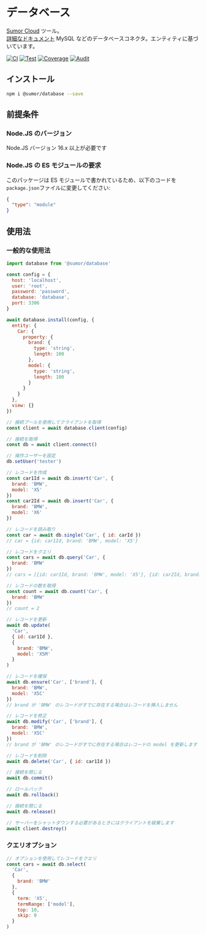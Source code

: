# データベース

[Sumor Cloud](https://sumor.cloud) ツール。  
[詳細なドキュメント](https://sumor.cloud/database) MySQL などのデータベースコネクタ。エンティティに基づいています。

[![CI](https://github.com/sumor-cloud/database/actions/workflows/ci.yml/badge.svg)](https://github.com/sumor-cloud/database/actions/workflows/ci.yml)
[![Test](https://github.com/sumor-cloud/database/actions/workflows/ut.yml/badge.svg)](https://github.com/sumor-cloud/database/actions/workflows/ut.yml)
[![Coverage](https://github.com/sumor-cloud/database/actions/workflows/coverage.yml/badge.svg)](https://github.com/sumor-cloud/database/actions/workflows/coverage.yml)
[![Audit](https://github.com/sumor-cloud/database/actions/workflows/audit.yml/badge.svg)](https://github.com/sumor-cloud/database/actions/workflows/audit.yml)

## インストール

```bash
npm i @sumor/database --save
```

## 前提条件

### Node.JS のバージョン

Node.JS バージョン 16.x 以上が必要です

### Node.JS の ES モジュールの要求

このパッケージは ES モジュールで書かれているため、以下のコードを`package.json`ファイルに変更してください:

```json
{
  "type": "module"
}
```

## 使用法

### 一般的な使用法

```js
import database from '@sumor/database'

const config = {
  host: 'localhost',
  user: 'root',
  password: 'password',
  database: 'database',
  port: 3306
}

await database.install(config, {
  entity: {
    Car: {
      property: {
        brand: {
          type: 'string',
          length: 100
        },
        model: {
          type: 'string',
          length: 100
        }
      }
    }
  },
  view: {}
})

// 接続プールを使用してクライアントを取得
const client = await database.client(config)

// 接続を取得
const db = await client.connect()

// 操作ユーザーを設定
db.setUser('tester')

// レコードを作成
const car1Id = await db.insert('Car', {
  brand: 'BMW',
  model: 'X5'
})
const car2Id = await db.insert('Car', {
  brand: 'BMW',
  model: 'X6'
})

// レコードを読み取り
const car = await db.single('Car', { id: carId })
// car = {id: car1Id, brand: 'BMW', model: 'X5'}

// レコードをクエリ
const cars = await db.query('Car', {
  brand: 'BMW'
})
// cars = [{id: car1Id, brand: 'BMW', model: 'X5'}, {id: car2Id, brand: 'BMW', model: 'X6'}]

// レコードの数を取得
const count = await db.count('Car', {
  brand: 'BMW'
})
// count = 2

// レコードを更新
await db.update(
  'Car',
  { id: car1Id },
  {
    brand: 'BMW',
    model: 'X5M'
  }
)

// レコードを確保
await db.ensure('Car', ['brand'], {
  brand: 'BMW',
  model: 'X5C'
})
// brand が 'BMW' のレコードがすでに存在する場合はレコードを挿入しません

// レコードを修正
await db.modify('Car', ['brand'], {
  brand: 'BMW',
  model: 'X5C'
})
// brand が 'BMW' のレコードがすでに存在する場合はレコードの model を更新します

// レコードを削除
await db.delete('Car', { id: car1Id })

// 接続を閉じる
await db.commit()

// ロールバック
await db.rollback()

// 接続を閉じる
await db.release()

// サーバーをシャットダウンする必要があるときにはクライアントを破棄します
await client.destroy()
```

### クエリオプション

```js
// オプションを使用してレコードをクエリ
const cars = await db.select(
  'Car',
  {
    brand: 'BMW'
  },
  {
    term: 'X5',
    termRange: ['model'],
    top: 10,
    skip: 0
  }
)
```